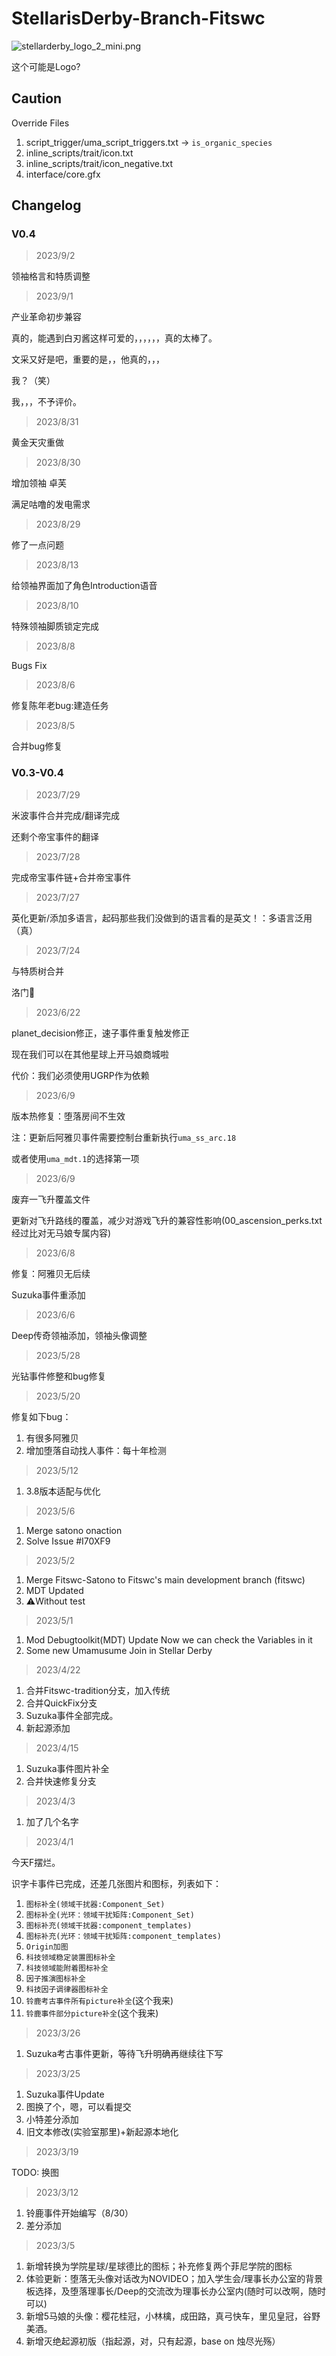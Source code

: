 # StellarisDerby-Branch-Fitswc

![stellarderby_logo_2_mini.png](stellarderby_logo_2.png)

这个可能是Logo?

## Caution

Override Files

1. script_trigger/uma_script_triggers.txt -> `is_organic_species`
2. inline_scripts/trait/icon.txt
3. inline_scripts/trait/icon_negative.txt
4. interface/core.gfx

## Changelog

### V0.4

> 2023/9/2

领袖格言和特质调整

> 2023/9/1

产业革命初步兼容

真的，能遇到白刃酱这样可爱的，，，，，，真的太棒了。

文采又好是吧，重要的是，，他真的，，，

我？（笑）

我，，，不予评价。

> 2023/8/31

黄金天灾重做

> 2023/8/30

增加领袖 卓芙

满足咕噜的发电需求

> 2023/8/29

修了一点问题

> 2023/8/13

给领袖界面加了角色Introduction语音

> 2023/8/10

特殊领袖脚质锁定完成

> 2023/8/8

Bugs Fix

> 2023/8/6

修复陈年老bug:建造任务

> 2023/8/5

合并bug修复

### V0.3-V0.4

> 2023/7/29

米波事件合并完成/翻译完成

还剩个帝宝事件的翻译

> 2023/7/28

完成帝宝事件链+合并帝宝事件

> 2023/7/27

英化更新/添加多语言，起码那些我们没做到的语言看的是英文！：多语言泛用（真）

> 2023/7/24

与特质树合并

洛门🙏

> 2023/6/22

planet_decision修正，速子事件重复触发修正

现在我们可以在其他星球上开马娘商城啦

代价：我们必须使用UGRP作为依赖

> 2023/6/9

版本热修复：堕落房间不生效

注：更新后阿雅贝事件需要控制台重新执行`uma_ss_arc.18`

或者使用`uma_mdt.1`的选择第一项

> 2023/6/9

废弃一飞升覆盖文件

更新对飞升路线的覆盖，减少对游戏飞升的兼容性影响(00_ascension_perks.txt经过比对无马娘专属内容)

> 2023/6/8

修复：阿雅贝无后续

Suzuka事件重添加

> 2023/6/6

Deep传奇领袖添加，领袖头像调整

> 2023/5/28

光钻事件修整和bug修复

> 2023/5/20

修复如下bug：

1. 有很多阿雅贝
2. 增加堕落自动找人事件：每十年检测

> 2023/5/12

1. 3.8版本适配与优化

> 2023/5/6

1. Merge satono onaction
2. Solve Issue #I70XF9

> 2023/5/2

1. Merge Fitswc-Satono to Fitswc's main development branch (fitswc)
2. MDT Updated
3. ⚠️Without test

> 2023/5/1

1. Mod Debugtoolkit(MDT) Update Now we can check the Variables in it
2. Some new Umamusume Join in Stellar Derby

> 2023/4/22

1. 合并Fitswc-tradition分支，加入传统
2. 合并QuickFix分支
3. Suzuka事件全部完成。
4. 新起源添加

> 2023/4/15

1. Suzuka事件图片补全
2. 合并快速修复分支

> 2023/4/3

1. 加了几个名字

> 2023/4/1

今天F摆烂。

识字卡事件已完成，还差几张图片和图标，列表如下：

1. `图标补全(领域干扰器:Component_Set)`
2. `图标补全(光环：领域干扰矩阵:Component_Set)`
3. `图标补充(领域干扰器:component_templates)`
4. `图标补充(光环：领域干扰矩阵:component_templates)`
5. `Origin加图`
6. `科技领域稳定装置图标补全`
7. `科技领域能附着图标补全`
8. `因子推演图标补全`
9. `科技因子调律器图标补全`
10. `铃鹿考古事件所有picture补全`(这个我来)
11. `铃鹿事件部分picture补全`(这个我来)

> 2023/3/26

1. Suzuka考古事件更新，等待飞升明确再继续往下写

> 2023/3/25

1. Suzuka事件Update
2. 图换了个，嗯，可以看提交
3. 小特差分添加
4. 旧文本修改(实验室那里)+新起源本地化

> 2023/3/19

TODO: 换图

> 2023/3/12

1. 铃鹿事件开始编写（8/30）
2. 差分添加

> 2023/3/5

1. 新增转换为学院星球/星球德比的图标；补充修复两个菲尼学院的图标
2. 体验更新：堕落无头像对话改为NOVIDEO；加入学生会/理事长办公室的背景板选择，及堕落理事长/Deep的交流改为理事长办公室内(随时可以改啊，随时可以)
3. 新增5马娘的头像：樱花桂冠，小林檎，成田路，真弓快车，里见皇冠，谷野美酒。
4. 新增灭绝起源初版（指起源，对，只有起源，base on 烛尽光殇）
